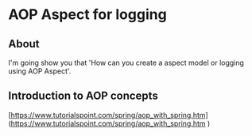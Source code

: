 # AOP Aspect for logging

## About

I'm going show you that 'How can you create a aspect model or logging using AOP Aspect'.

## Introduction to AOP concepts
[https://www.tutorialspoint.com/spring/aop_with_spring.htm] (https://www.tutorialspoint.com/spring/aop_with_spring.htm
)
